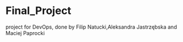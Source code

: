 # Final_Project
project for DevOps, done by Filip Natucki,Aleksandra Jastrzębska and Maciej Paprocki
